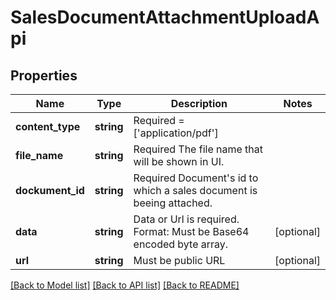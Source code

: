 # SalesDocumentAttachmentUploadApi

## Properties
Name | Type | Description | Notes
------------ | ------------- | ------------- | -------------
**content_type** | **string** | Required  &#x3D; [&#39;application/pdf&#39;] | 
**file_name** | **string** | Required  The file name that will be shown in UI. | 
**dockument_id** | **string** | Required  Document&#39;s id to which a sales document is beeing attached. | 
**data** | **string** | Data or Url is required.  Format: Must be Base64 encoded byte array. | [optional] 
**url** | **string** | Must be public URL | [optional] 

[[Back to Model list]](../README.md#documentation-for-models) [[Back to API list]](../README.md#documentation-for-api-endpoints) [[Back to README]](../README.md)


